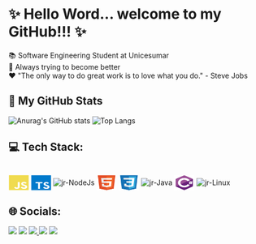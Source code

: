 # ✨ Hello Word... welcome to my GitHub!!! ✨

📚 Software Engineering Student at Unicesumar <br> 
🔭 Always trying to become better <br>
❤️ "The only way to do great work is to love what you do." - Steve Jobs


## 🐙 My GitHub Stats
![Anurag's GitHub stats](https://github-readme-stats.vercel.app/api?username=Junior-Calado&show_icons=true&theme=merko)   ![Top Langs](https://github-readme-stats.vercel.app/api/top-langs/?username=junior-calado&layout=compact&theme=merko)

## 💻 Tech Stack:
<div style="display: inline_block"><br>          
  <img align="center" alt="jr-Js" height="30" width="40" src="https://raw.githubusercontent.com/devicons/devicon/master/icons/javascript/javascript-plain.svg">
  <img align="center" alt="jr-Ts" height="30" width="40" src="https://raw.githubusercontent.com/devicons/devicon/master/icons/typescript/typescript-plain.svg">
  <img align="center" alt="jr-NodeJs" height="30" width="40" src="https://cdn.jsdelivr.net/gh/devicons/devicon/icons/nodejs/nodejs-original.svg">
  <img align="center" alt="jr-HTML" height="30" width="40" src="https://raw.githubusercontent.com/devicons/devicon/master/icons/html5/html5-original.svg">
  <img align="center" alt="jr-CSS" height="30" width="40" src="https://raw.githubusercontent.com/devicons/devicon/master/icons/css3/css3-original.svg">
  <img align="center" alt="jr-Java" height="30" width="40"  src="https://cdn.jsdelivr.net/gh/devicons/devicon/icons/java/java-original.svg">
  <img align="center" alt="jr-Csharp" height="30" width="40" src="https://raw.githubusercontent.com/devicons/devicon/master/icons/csharp/csharp-original.svg">
  <img align="center" alt="jr-Linux" height="30" width="40" src="https://cdn.jsdelivr.net/gh/devicons/devicon/icons/linux/linux-original.svg">  
</div>
          
## 🌐 Socials:
<div> 
  <a href="https://www.instagram.com/juninho__calado/" target="_blank"><img src="https://img.shields.io/badge/-Instagram-%23E4405F?style=for-the-badge&logo=instagram&logoColor=white" target="_blank"></a>
  <a href = "mailto:vaguinhojr7@gmail.com"><img src="https://img.shields.io/badge/-Gmail-%23333?style=for-the-badge&logo=gmail&logoColor=white" target="_blank"></a>
  <a href="https://www.linkedin.com/in/junior-calado-1867a0242/" target="_blank"><img src="https://img.shields.io/badge/-LinkedIn-%230077B5?style=for-the-badge&logo=linkedin&logoColor=white" target="_blank">
  </a> 
  <a href="https://steamcommunity.com/profiles/76561198314175221/" target="_blank"><img src="https://img.shields.io/badge/Steam-000000?style=for-the-badge&logo=steam&logoColor=white" target="_blank"></a>
  <a href="https://spotify.link/m2fZNBta9Cb" target="_blank"><img src="https://img.shields.io/badge/Spotify-1ED760?&style=for-the-badge&logo=spotify&logoColor=white" target="_blank"></a>
</div>
